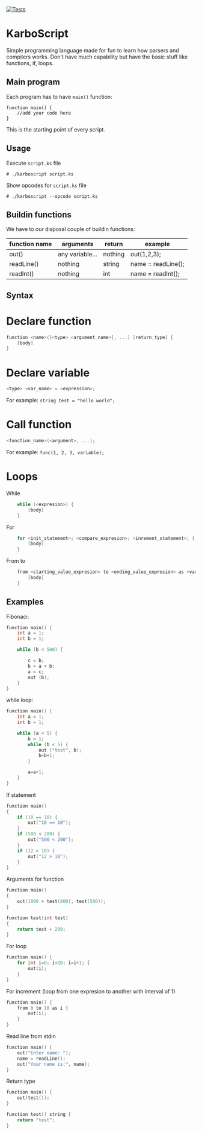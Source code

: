 [![Tests](https://github.com/karboosx/karboscript/actions/workflows/tests.yml/badge.svg?branch=master)](https://github.com/karboosx/karboscript/actions/workflows/tests.yml)

# KarboScript

Simple programming language made for fun to learn how parsers and compilers works. Don't have much capability but have the basic stuff like functions, if, loops.

## Main program

Each program has to have `main()` function:
```
function main() {
    //add your code here
}
```

This is the starting point of every script.

## Usage

Execute `script.ks` file
```
# ./karboscript script.ks
```

Show opcodes for `script.ks` file
```
# ./karboscript --opcode script.ks
```

## Buildin functions

We have to our disposal couple of buildin functions:

| function name | arguments | return | example |
|---------------|-----------|--------|---------|
| out() | any variable... | nothing | out(1,2,3); |
| readLine() | nothing | string | name = readLine(); |
| readInt() | nothing | int | name = readInt(); |

## Syntax

# Declare function

```c
function <name>([<type> <argument_name>], ...) [return_type] {
    [body]
}
```

# Declare variable
```c
<type> <var_name> = <expression>;
```
For example: `string test = "hello world";`

# Call function
```c
<function_name>(<argument>, ...);
```
For example: `func(1, 2, 3, variable);`

# Loops
While
```c
    while (<expresion>) {
        [body]
    }
```

For
```c
    for <init_statement>; <compare_expresion>; <inrement_statement>; {
        [body]
    }
```

From to
```c
    from <starting_value_expresion> to <ending_value_expresion> as <variable_name>; {
        [body]
    }
```

## Examples

Fibonaci:
```c
function main() {
    int a = 1;
    int b = 1;

    while (b < 500) {

        c = b;
        b = a + b;
        a = c;
        out (b);
    }
}
```

while loop:
```c
function main() {
    int a = 1;
    int b = 1;

    while (a < 5) {
        b = 1;
        while (b < 5) {
            out ("test", b);
            b=b+1;
        }

        a=a+1;
    }
}

```

If statement
```c
function main()
{
    if (10 == 10) {
        out("10 == 10");
    }
    if (500 < 200) {
        out("500 < 200");
    }
    if (12 > 10) {
        out("12 > 10");
    }
}
```

Arguments for function
```c
function main()
{
    out(1000 + test(800), test(500));
}

function test(int test)
{
    return test + 200;
}
```

For loop
```c
function main() {
    for int i=0; i<10; i=i+1; {
        out(i);
    }
}
```

For increment (loop from one expresion to another with interval of 1)
```c
function main() {
    from 0 to 10 as i {
        out(i);
    }
}
```

Read line from stdin
```c
function main() {
    out("Enter name: ");
    name = readLine();
    out("Your name is:", name);
}
```

Return type
```c
function main() {
    out(test());
}

function test() string {
    return "test";
}
```
